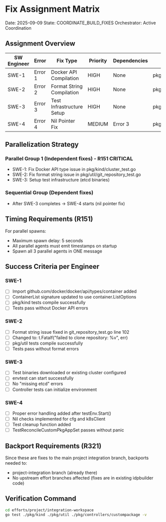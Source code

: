 # Fix Assignment Matrix
Date: 2025-09-09
State: COORDINATE_BUILD_FIXES
Orchestrator: Active Coordination

## Assignment Overview
| SW Engineer | Error | Fix Type | Priority | Dependencies | Files |
|-------------|-------|----------|----------|--------------|-------|
| SWE-1 | Error 1 | Docker API Compilation | HIGH | None | pkg/kind/cluster_test.go |
| SWE-2 | Error 2 | Format String Compilation | HIGH | None | pkg/util/git_repository_test.go |
| SWE-3 | Error 3 | Test Infrastructure Setup | HIGH | None | pkg/controllers/custompackage/controller_test.go |
| SWE-4 | Error 4 | Nil Pointer Fix | MEDIUM | Error 3 | pkg/controllers/custompackage/controller_test.go |

## Parallelization Strategy
### Parallel Group 1 (Independent fixes) - R151 CRITICAL
- SWE-1: Fix Docker API type issue in pkg/kind/cluster_test.go
- SWE-2: Fix format string issue in pkg/util/git_repository_test.go
- SWE-3: Setup test infrastructure (etcd binaries)

### Sequential Group (Dependent fixes)
- After SWE-3 completes → SWE-4 starts (nil pointer fix)

## Timing Requirements (R151)
For parallel spawns:
- Maximum spawn delay: 5 seconds
- All parallel agents must emit timestamps on startup
- Spawn all 3 parallel agents in ONE message

## Success Criteria per Engineer
### SWE-1
- [ ] Import github.com/docker/docker/api/types/container added
- [ ] ContainerList signature updated to use container.ListOptions
- [ ] pkg/kind tests compile successfully
- [ ] Tests pass without Docker API errors

### SWE-2
- [ ] Format string issue fixed in git_repository_test.go line 102
- [ ] Changed to: t.Fatalf("failed to clone repository: %v", err)
- [ ] pkg/util tests compile successfully
- [ ] Tests pass without format errors

### SWE-3
- [ ] Test binaries downloaded or existing cluster configured
- [ ] envtest can start successfully
- [ ] No "missing etcd" errors
- [ ] Controller tests can initialize environment

### SWE-4
- [ ] Proper error handling added after testEnv.Start()
- [ ] Nil checks implemented for cfg and k8sClient
- [ ] Test cleanup function added
- [ ] TestReconcileCustomPkgAppSet passes without panic

## Backport Requirements (R321)
Since these are fixes to the main project integration branch, backports needed to:
- project-integration branch (already there)
- No upstream effort branches affected (fixes are in existing idpbuilder code)

## Verification Command
```bash
cd efforts/project/integration-workspace
go test ./pkg/kind ./pkg/util ./pkg/controllers/custompackage -v
```